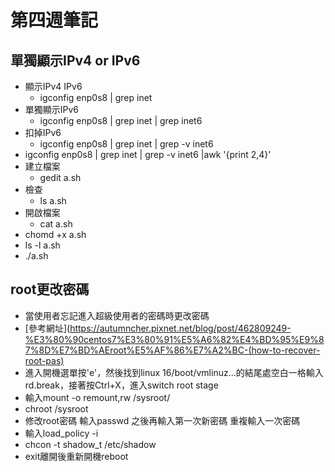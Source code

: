 # 第四週筆記
## 單獨顯示IPv4 or IPv6
* 顯示IPv4 IPv6
    * igconfig enp0s8 | grep inet
* 單獨顯示IPv6
    * igconfig enp0s8 | grep inet | grep inet6
* 扣掉IPv6
    * igconfig enp0s8 | grep inet | grep -v inet6
* igconfig enp0s8 | grep inet | grep -v inet6 |awk '{print $2,$4}'
* 建立檔案
    * gedit a.sh
* 檢查
    * ls a.sh
* 開啟檔案
    * cat a.sh
* chomd +x a.sh
* ls -l a.sh
* ./a.sh
## root更改密碼
* 當使用者忘記進入超級使用者的密碼時更改密碼
* [參考網址](https://autumncher.pixnet.net/blog/post/462809249-%E3%80%90centos7%E3%80%91%E5%A6%82%E4%BD%95%E9%87%8D%E7%BD%AEroot%E5%AF%86%E7%A2%BC-(how-to-recover-root-pas)
* 進入開機選單按'e'，然後找到linux 16/boot/vmlinuz...的結尾處空白一格輸入rd.break，接著按Ctrl+X，進入switch root stage
* 輸入mount -o remount,rw /sysroot/
* chroot /sysroot
* 修改root密碼 輸入passwd 之後再輸入第一次新密碼 重複輸入一次密碼
* 輸入load_policy -i
* chcon -t shadow_t /etc/shadow
* exit離開後重新開機reboot